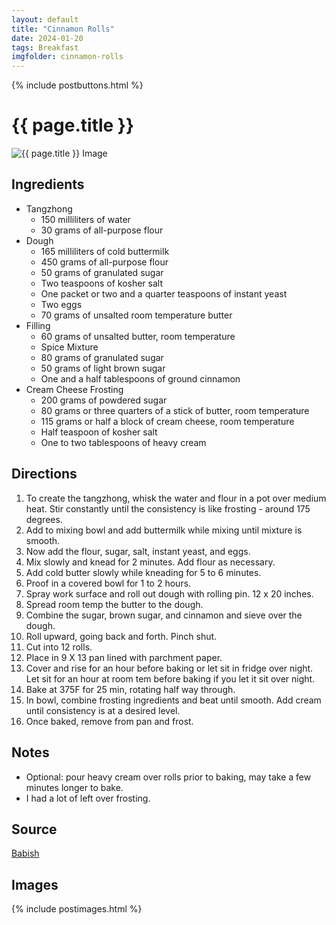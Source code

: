 ```yaml
---
layout: default
title: "Cinnamon Rolls"
date: 2024-01-20
tags: Breakfast
imgfolder: cinnamon-rolls
---
```


{% include postbuttons.html %}
  
# {{ page.title }}  

<img class="recipe-img" src="{{ site.baseurl }}/assets/img/{{ page.imgfolder }}/1.jpg" alt="{{ page.title }} Image">

## Ingredients

- Tangzhong
    - 150 milliliters of water
    - 30 grams of all-purpose flour
- Dough
    - 165 milliliters of cold buttermilk
    - 450 grams of all-purpose flour
    - 50 grams of granulated sugar
    - Two teaspoons of kosher salt
    - One packet or two and a quarter teaspoons of instant yeast
    - Two eggs
    - 70 grams of unsalted room temperature butter
- Filling
    - 60 grams of unsalted butter, room temperature
    - Spice Mixture
    - 80 grams of granulated sugar
    - 50 grams of light brown sugar
    - One and a half tablespoons of ground cinnamon
- Cream Cheese Frosting
    - 200 grams of powdered sugar
    - 80 grams or three quarters of a stick of butter, room temperature
    - 115 grams or half a block of cream cheese, room temperature
    - Half teaspoon of kosher salt
    - One to two tablespoons of heavy cream
  
## Directions

1. To create the tangzhong, whisk the water and flour in a pot over medium heat. Stir constantly until the consistency is like frosting - around 175 degrees.
2. Add to mixing bowl and add buttermilk while mixing until mixture is smooth.
3. Now add the flour, sugar, salt, instant yeast, and eggs.
4. Mix slowly and knead for 2 minutes. Add flour as necessary.
5. Add cold butter slowly while kneading for 5 to 6 minutes.
6. Proof in a covered bowl for 1 to 2 hours.
7. Spray work surface and roll out dough with rolling pin. 12 x 20 inches.
8. Spread room temp the butter to the dough.
9. Combine the sugar, brown sugar, and cinnamon  and sieve over the dough.
10. Roll upward, going back and forth. Pinch shut.
11. Cut into 12 rolls.
12. Place in 9 X 13 pan lined with parchment paper.
13. Cover and rise for an hour before baking or let sit in fridge over night. Let sit for an hour at room tem before baking if you let it sit over night.
14. Bake at 375F for 25 min, rotating half way through.
15. In bowl, combine frosting ingredients and beat until smooth. Add cream until consistency is at a desired level.
16. Once baked, remove from pan and frost.

## Notes

- Optional: pour heavy cream over rolls prior to baking, may take a few minutes longer to bake.
- I had a lot of left over frosting.

## Source

[Babish](https://www.youtube.com/watch?v=QsMNoGvPAJ4)

## Images

{% include postimages.html %}
